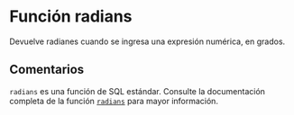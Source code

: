 ﻿---
SidebarGroup: "r"
Autogenerated: true
---

# Función  radians

Devuelve radianes cuando se ingresa una expresión numérica, en grados.

## Comentarios 

`radians` es una función de SQL estándar. Consulte la documentación completa de la función [`radians`](https://learn.microsoft.com/es-es/sql/t-sql/functions/radians-transact-sql) para mayor información.
